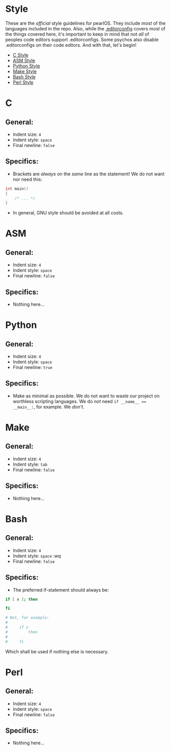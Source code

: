 # Style

These are the *official* style guidelines for pearlOS. They include *most*
of the languages included in the repo. Also, while the
[.editorconfig](https://github.com/callmesalmon/pearlOS/blob/main/.editorconfig) covers *most* of the things
covered here, it's important to keep in mind that not *all* of peoples code editors
support .editorconfigs. Some psychos also disable .editorconfigs on their code
editors. And with that, let's begin!

* [C Style](#c)
* [ASM Style](#asm)
* [Python Style](#python)
* [Make Style](#make)
* [Bash Style](#bash)
* [Perl Style](#perl)

# C
## General:
* Indent size: `4`
* Indent style: `space`
* Final newline: `false`
## Specifics:
* Brackets are *always*
on the *same* line as the
statement! We do not want
nor need this:
```c
int main()
{
    /* ... */
}
```
* In general, GNU style
should be avoided at all costs.

# ASM
## General:
* Indent size: `4`
* Indent style: `space`
* Final newline: `false`
## Specifics:
* Nothing here...

# Python
## General:
* Indent size: `4`
* Indent style: `space`
* Final newline: `true`
## Specifics:
* Make as minimal as possible.
We do not want to waste our project on
worthless scripting languages. We do *not*
need ``if __name__ == __main__:``, for
example. We *don't*.

# Make
## General:
* Indent size: `4`
* Indent style: `tab`
* Final newline: `false`
## Specifics:
* Nothing here...

# Bash
## General:
* Indent size: `4`
* Indent style: `space`
:wq
* Final newline: `false`
## Specifics:
* The preferred if-statement
should always be:
```sh
if [ x ]; then

fi

# Not, for example:
#
#     if x
#         then
#
#     fi
```
Which shall be used if nothing
else is necessary.

# Perl
## General:
* Indent size: `4`
* Indent style: `space`
* Final newline: `false`
## Specifics:
* Nothing here...